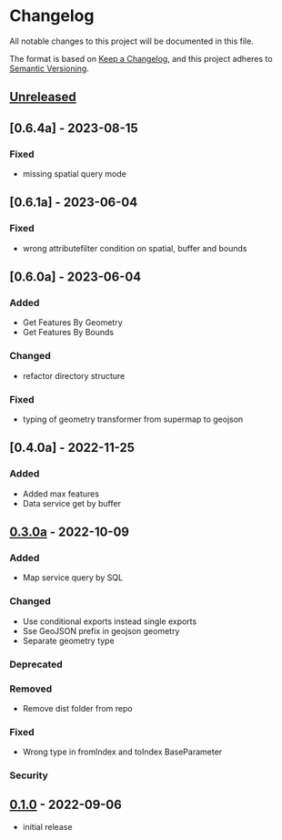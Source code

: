 # Changelog

All notable changes to this project will be documented in this file.

The format is based on [Keep a Changelog],
and this project adheres to [Semantic Versioning].

## [Unreleased]


## [0.6.4a] - 2023-08-15
### Fixed
- missing spatial query mode

## [0.6.1a] - 2023-06-04

### Fixed
- wrong attributefilter condition on spatial, buffer and bounds

## [0.6.0a] - 2023-06-04

### Added

- Get Features By Geometry
- Get Features By Bounds

### Changed
- refactor directory structure

### Fixed

- typing of geometry transformer from supermap to geojson


## [0.4.0a] - 2022-11-25

### Added

- Added max features
- Data service get by buffer

## [0.3.0a] - 2022-10-09

### Added

- Map service query by SQL

### Changed
- Use conditional exports instead single exports
- Sse GeoJSON prefix in geojson geometry
- Separate geometry type

### Deprecated

### Removed
- Remove dist folder from repo

### Fixed
- Wrong type in fromIndex and toIndex BaseParameter

### Security

## [0.1.0] - 2022-09-06

- initial release

<!-- Links -->
[keep a changelog]: https://keepachangelog.com/en/1.0.0/
[semantic versioning]: https://semver.org/spec/v2.0.0.html

<!-- Versions -->
[unreleased]: https://github.com/sahitono/type-iclient/compare/v0.3.0a...HEAD
[0.3.0a]: https://github.com/sahitono/type-iclient/compare/v0.1.0...v0.3.0a
[0.1.0]: https://github.com/sahitono/type-iclient/releases/tag/v0.1.0
